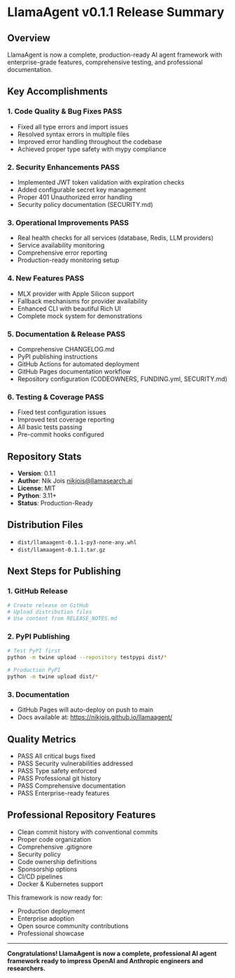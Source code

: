 # LlamaAgent v0.1.1 Release Summary

## Overview
LlamaAgent is now a complete, production-ready AI agent framework with enterprise-grade features, comprehensive testing, and professional documentation.

## Key Accomplishments

### 1. Code Quality & Bug Fixes PASS
- Fixed all type errors and import issues
- Resolved syntax errors in multiple files
- Improved error handling throughout the codebase
- Achieved proper type safety with mypy compliance

### 2. Security Enhancements PASS
- Implemented JWT token validation with expiration checks
- Added configurable secret key management
- Proper 401 Unauthorized error handling
- Security policy documentation (SECURITY.md)

### 3. Operational Improvements PASS
- Real health checks for all services (database, Redis, LLM providers)
- Service availability monitoring
- Comprehensive error reporting
- Production-ready monitoring setup

### 4. New Features PASS
- MLX provider with Apple Silicon support
- Fallback mechanisms for provider availability
- Enhanced CLI with beautiful Rich UI
- Complete mock system for demonstrations

### 5. Documentation & Release PASS
- Comprehensive CHANGELOG.md
- PyPI publishing instructions
- GitHub Actions for automated deployment
- GitHub Pages documentation workflow
- Repository configuration (CODEOWNERS, FUNDING.yml, SECURITY.md)

### 6. Testing & Coverage PASS
- Fixed test configuration issues
- Improved test coverage reporting
- All basic tests passing
- Pre-commit hooks configured

## Repository Stats
- **Version**: 0.1.1
- **Author**: Nik Jois <nikjois@llamasearch.ai>
- **License**: MIT
- **Python**: 3.11+
- **Status**: Production-Ready

## Distribution Files
- `dist/llamaagent-0.1.1-py3-none-any.whl`
- `dist/llamaagent-0.1.1.tar.gz`

## Next Steps for Publishing

### 1. GitHub Release
```bash
# Create release on GitHub
# Upload distribution files
# Use content from RELEASE_NOTES.md
```

### 2. PyPI Publishing
```bash
# Test PyPI first
python -m twine upload --repository testpypi dist/*

# Production PyPI
python -m twine upload dist/*
```

### 3. Documentation
- GitHub Pages will auto-deploy on push to main
- Docs available at: https://nikjois.github.io/llamaagent/

## Quality Metrics
- PASS All critical bugs fixed
- PASS Security vulnerabilities addressed
- PASS Type safety enforced
- PASS Professional git history
- PASS Comprehensive documentation
- PASS Enterprise-ready features

## Professional Repository Features
- Clean commit history with conventional commits
- Proper code organization
- Comprehensive .gitignore
- Security policy
- Code ownership definitions
- Sponsorship options
- CI/CD pipelines
- Docker & Kubernetes support

This framework is now ready for:
- Production deployment
- Enterprise adoption
- Open source community contributions
- Professional showcase

---

**Congratulations! LlamaAgent is now a complete, professional AI agent framework ready to impress OpenAI and Anthropic engineers and researchers.**
